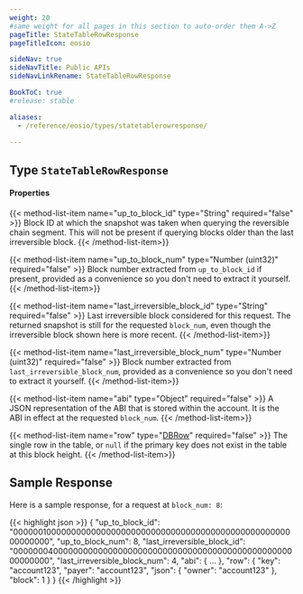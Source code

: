 ```yaml
---
weight: 20
#same weight for all pages in this section to auto-order them A->Z
pageTitle: StateTableRowResponse
pageTitleIcon: eosio

sideNav: true
sideNavTitle: Public APIs
sideNavLinkRename: StateTableRowResponse

BookToC: true
#release: stable

aliases:
  - /reference/eosio/types/statetablerowresponse/

---
```


## Type `StateTableRowResponse`

#### Properties

{{< method-list-item name="up_to_block_id" type="String" required="false" >}}
  Block ID at which the snapshot was taken when querying the reversible chain segment. This will not be present if querying blocks older than the last irreversible block.
{{< /method-list-item>}}

{{< method-list-item name="up_to_block_num" type="Number (uint32)" required="false" >}}
  Block number extracted from `up_to_block_id` if present, provided as a convenience so you don't need to extract it yourself.
{{< /method-list-item>}}

{{< method-list-item name="last_irreversible_block_id" type="String" required="false" >}}
  Last irreversible block considered for this request. The returned snapshot is still for the requested `block_num`, even though the irreversible block shown here is more recent.
{{< /method-list-item>}}

{{< method-list-item name="last_irreversible_block_num" type="Number (uint32)" required="false" >}}
  Block number extracted from `last_irreversible_block_num`, provided as a convenience so you don't need to extract it yourself.
{{< /method-list-item>}}

{{< method-list-item name="abi" type="Object" required="false" >}}
  A JSON representation of the ABI that is stored within the account. It is the ABI in effect at the requested `block_num`.
{{< /method-list-item>}}

{{< method-list-item name="row" type="[DBRow](/eosio/public-apis/reference/types/dbrow)" required="false" >}}
  The single row in the table, or `null` if the primary key does not exist in the table at this block height.
{{< /method-list-item>}}

## Sample Response

Here is a sample response, for a request at `block_num: 8`:

{{< highlight json >}}
{
  "up_to_block_id": "0000001000000000000000000000000000000000000000000000000000000000",
  "up_to_block_num": 8,
  "last_irreversible_block_id": "0000000400000000000000000000000000000000000000000000000000000000",
  "last_irreversible_block_num": 4,
  "abi": {
    ...
  },
  "row": {
    "key": "account123",
    "payer": "account123",
    "json": {
      "owner": "account123"
    },
    "block": 1
  }
}
{{< /highlight >}}
